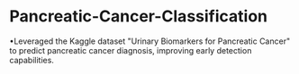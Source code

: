 # Pancreatic-Cancer-Classification
•Leveraged the Kaggle dataset "Urinary Biomarkers for Pancreatic Cancer" to predict pancreatic cancer diagnosis, improving early detection capabilities.
